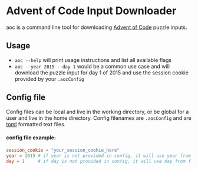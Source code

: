 # Advent of Code Input Downloader
aoc is a command line tool for downloading [Advent of Code](https://adventofcode.com) puzzle inputs.

## Usage
- `aoc --help` will print usage instructions and list all available flags
- `aoc --year 2015 --day 1` would be a common use case and will download the puzzle input for day 1 of 2015 and use the session cookie provided by your `.aocConfig`


## Config file
Config files can be local and live in the working directory, or be global for a user and live in the home directory.
Config filenames are `.aocConfig` and are [toml](https://toml.io/) formatted text files.

#### config file example:
```toml
session_cookie = "your_session_cookie_here"
year = 2015 # if year is not provided in config, it will use year from flags or current date
day = 1     # if day is not provided in config, it will use day from flags or current date
```
